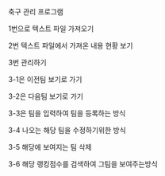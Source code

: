 축구 관리 프로그램

1번으로 텍스트 파일 가져오기

2번 텍스트 파일에서 가져온 내용 현황 보기

3번 관리하기

3-1은 이전팀 보기로 가기

3-2은 다음팀 보기로 가기

3-3은 팀을 입력하여 팀을 등록하는 방식

3-4 나오는 해당 팀을 수정하기위한 방식

3-5 해당에 보여지는 팀 삭제

3-6 해당 랭킹점수를 검색하여 그팀을 보여주는방식
